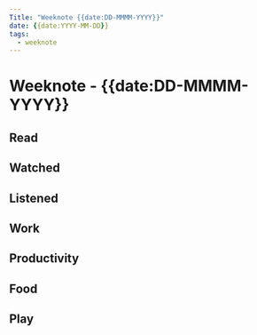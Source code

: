 ```yaml
---
Title: "Weeknote {{date:DD-MMMM-YYYY}}"
date: {{date:YYYY-MM-DD}}
tags: 
  - weeknote
---
```

# Weeknote - {{date:DD-MMMM-YYYY}}
 

## Read


## Watched


## Listened


## Work


## Productivity


## Food


## Play


